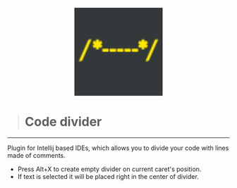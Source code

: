 <p align="center">
  <img src="resources/META-INF/pluginIcon.svg" alt="plugin-logo" style="width:200px; align: center;"/>
</p>

> # Code divider

---

Plugin for Intellij based IDEs, which allows you to divide your code with lines made of comments.

- Press Alt+X to create empty divider on current caret's position.
- If text is selected it will be placed right in the center of divider.
